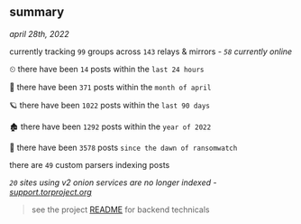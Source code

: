 
## summary
_april 28th, 2022_

currently tracking `99` groups across `143` relays & mirrors - _`58` currently online_

⏲ there have been `14` posts within the `last 24 hours`

🦈 there have been `371` posts within the `month of april`

🪐 there have been `1022` posts within the `last 90 days`

🏚 there have been `1292` posts within the `year of 2022`

🦕 there have been `3578` posts `since the dawn of ransomwatch`

there are `49` custom parsers indexing posts

_`20` sites using v2 onion services are no longer indexed - [support.torproject.org](https://support.torproject.org/onionservices/v2-deprecation/)_

> see the project [README](https://github.com/thetanz/ransomwatch#ransomwatch--) for backend technicals
